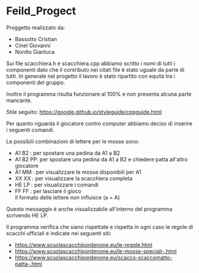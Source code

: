 # Feild_Progect

Proggetto realizzato da:
- Bassotto Cristian
- Cinel Giovanni
- Nordio Gianluca

Sui file scacchiera.h e scacchiera.cpp abbiamo scritto i nomi di tutti i componenti dato che il contributo nei citati file è stato uguale da parte di tutti.
In generale nel progetto il lavoro è stato ripartito con equità tra i componenti del gruppo.

Inoltre il programma risulta funzionare al 100% e non presenta alcuna parte mancante.

Stile seguito: https://google.github.io/styleguide/cppguide.html

Per quanto riguarda il giocatore contro computer abbiamo deciso di inserire i seguenti comandi.

Le possibili combinazioni di lettere per le mosse sono:
- A1 B2 : per spostare una pedina da A1 a B2           
- A1 B2 PP: per spostare una pedina da A1 a B2 e chiedere patta all'altro giocatore       
- A1 MM : per visualizzare le mosse disponibili per A1 
- XX XX : per visualizzare la scacchiera completa      
- HE LP : per visualizzare i comandi                   
- FF FF : per lasciare il gioco                        
Il formato delle lettere non influisce (a = A)

Questo messaggio è anche visualizzabile all'interno del programma scrivendo HE LP.

Il programma verifica che siano rispettate e rispetta in ogni caso le regole di scacchi ufficiali e indicate nei seguenti siti:
- https://www.scuolascacchipordenone.eu/le-regole.html 
- https://www.scuolascacchipordenone.eu/le-mosse-speciali-.html
- https://www.scuolascacchipordenone.eu/scacco-scaccomatto-patta-.html

